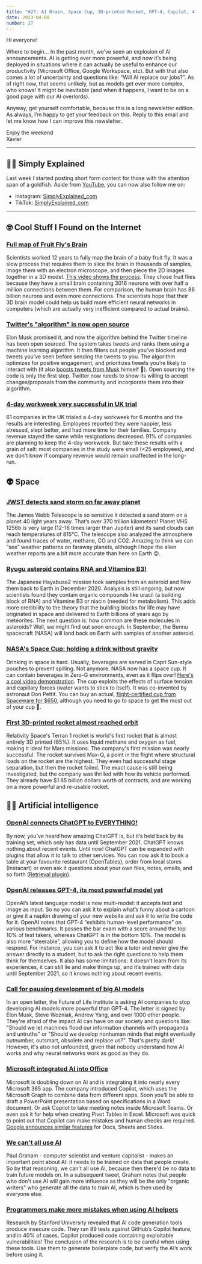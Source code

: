```yaml
---
title: "#27: AI Brain, Space Cup, 3D-printed Rocket, GPT-4, Copilot, 4-day Workweek, Twitter Algorithm, and more!"
date: 2023-04-08
number: 27
---
```


Hi everyone!

Where to begin... In the past month, we’ve seen an explosion of AI announcements. AI is getting ever more powerful, and now it’s being deployed in situations where it can actually be useful to enhance our productivity (Microsoft Office, Google Workspace, etc). But with that also comes a lot of uncertainty and questions like: “Will AI replace our jobs?”. As of right now, that seems unlikely, but as models get ever more complex, who knows! It might be inevitable (and when it happens, I want to be on a good page with our AI overlords).

Anyway, get yourself comfortable, because this is a long newsletter edition. As always, I’m happy to get your feedback on this. Reply to this email and let me know how I can improve this newsletter.

Enjoy the weekend  
Xavier

---

## 👨‍🏫 Simply Explained
Last week I started posting short form content for those with the attention span of a goldfish. Aside from [YouTube](https://www.youtube.com/channel/UCnxrdFPXJMeHru_b4Q_vTPQ), you can now also follow me on:

- Instagram: [SimplyExplained_com](https://www.instagram.com/simplyexplained_com/)
- TikTok: [SimplyExplained_com](https://www.tiktok.com/@simplyexplained_com)

---

## 🤓 Cool Stuff I Found on the Internet
### [Full map of Fruit Fly's Brain](https://www.popularmechanics.com/science/animals/a43266443/fruit-fly-brain/)
Scientists worked 12 years to fully map the brain of a baby fruit fly. It was a slow process that requires them to slice the brain in thousands of samples, image them with an electron microscope, and then piece the 2D images together in a 3D model. [This video shows the process](https://www.youtube.com/watch?v=YbSiUfaJN48). They chose fruit flies because they have a small brain containing 3016 neurons with over half a million connections between them. For comparison, the human brain has 86 billion neurons and even more connections. The scientists hope that their 3D brain model could help us build more efficient neural networks in computers (which are actually very inefficient compared to actual brains).


### [Twitter's "algorithm" is now open source](https://www.theverge.com/2023/3/31/23664849/twitter-releases-algorithm-musk-open-source)
Elon Musk promised it, and now the algorithm behind the Twitter timeline has been open sourced. The system takes tweets and ranks them using a machine learning algorithm. It then filters out people you’ve blocked and tweets you’ve seen before sending the tweets to you. The algorithm optimizes for positive engagement, and prioritizes tweets you’re likely to interact with (it also [boosts tweets from Musk](https://twitter.com/wongmjane/status/1641878497907073029) himself 🤨). Open sourcing the code is only the first step. Twitter now needs to show its willing to accept changes/proposals from the community and incorporate them into their algorithm.


### [4-day workweek very successful in UK trial](https://www.washingtonpost.com/wellness/2023/02/21/four-day-work-week-results-uk/)
61 companies in the UK trialed a 4-day workweek for 6 months and the results are interesting. Employees reported they were happier, less stressed, slept better, and had more time for their families. Company revenue stayed the same while resignations decreased. 91% of companies are planning to keep the 4-day workweek. But take these results with a grain of salt: most companies in the study were small (<25 employees), and we don't know if company revenue would remain unaffected in the long-run.



## 👽 Space
### [JWST detects sand storm on far away planet](https://www.businessinsider.com/nasa-james-webb-space-telescope-detects-sand-storms-distant-planet-2023-3)
The James Webb Telescope is so sensitive it detected a sand storm on a planet 40 light years away. That’s over 370 trillion kilometers! Planet VHS 1256b is very large (12-18 times larger than Jupiter) and its sand clouds can reach temperatures of 815°C. The telescope also analyzed the atmosphere and found traces of water, methane, CO and CO2. Amazing to think we can “see” weather patterns on faraway planets, although I hope the alien weather reports are a bit more accurate than here on Earth 🙃.


### [Ryugu asteroid contains RNA and Vitamine B3!](https://edition.cnn.com/2023/03/21/world/ryugu-asteroid-organic-molecules-scn/index.html)
The Japanese Hayabusa2 mission took samples from an asteroid and flew them back to Earth in December 2020. Analysis is still ongoing, but now scientists found they contain organic compounds like uracil (a building block of RNA) and Vitamine B3 or niacin (needed for metabolism). This adds more credibility to the theory that the building blocks for life may have originated in space and delivered to Earth billions of years ago by meteorites. The next question is: how common are these molecules in asteroids? Well, we might find out soon enough. In September, the Bennu spacecraft (NASA) will land back on Earth with samples of another asteroid.


### [NASA's Space Cup: holding a drink without gravity](https://mashable.com/article/nasa-drinking-space-iss-research)
Drinking in space is hard. Usually, beverages are served in Capri Sun-style pouches to prevent spilling. Not anymore. NASA now has a space cup. It can contain beverages in Zero-G environments, even as it flips over! [Here's a cool video demonstration](https://twitter.com/historyinmemes/status/1639349822808367104). The cup exploits the effects of surface tension and capillary forces (water wants to stick to itself). It was co-invented by astronaut Don Pettit. You can buy an actual, [flight-certified cup from Spaceware for $650](https://spaceware.co/products/flight-space-cup), although you need to go to space to get the most out of your cup 🤪.


### [First 3D-printed rocket almost reached orbit](https://www.space.com/relativity-space-terran-1-test-launch-failure)
Relativity Space's Terran 1 rocket is world's first rocket that is almost entirely 3D printed (85%). It uses liquid methane and oxygen as fuel, making it ideal for Mars missions. The company's first mission was nearly successful. The rocket survived Max-Q, a point in the flight where structural loads on the rocket are the highest. They even had successful stage separation, but then the rocket failed. The exact cause is still being investigated, but the company was thrilled with how its vehicle performed. They already have $1.65 billion dollars worth of contracts, and are working on a more powerful and re-usable rocket.


## 🧠🤖 Artificial intelligence
### [OpenAI connects ChatGPT to EVERYTHING!](https://techcrunch.com/2023/03/23/openai-connects-chatgpt-to-the-internet/)
By now, you’ve heard how amazing ChatGPT is, but it’s held back by its training set, which only has data until September 2021. ChatGPT knows nothing about recent events. Until now! ChatGPT can be expanded with plugins that allow it to talk to other services. You can now ask it to book a table at your favourite restaurant (OpenTables), order from local stores (Instacart) or even ask it questions about your own files, notes, emails, and so forth ([Retrieval plugin](https://github.com/openai/chatgpt-retrieval-plugin)).


### [OpenAI releases GPT-4, its most powerful model yet](https://openai.com/research/gpt-4)
OpenAI’s latest language model is now multi-model: it accepts text and image as input. So no you can ask it to explain what’s funny about a cartoon or give it a napkin drawing of your new website and ask it to write the code for it. OpenAI notes that GPT-4 “exhibits human-level performance” on various benchmarks. It passes the bar exam with a score around the top 10% of test takers, whereas ChatGPT is in the bottom 10%. The model is also more “steerable”, allowing you to define how the model should respond. For instance, you can ask it to act like a tutor and never give the answer directly to a student, but to ask the right questions to help them think for themselves. It also has some limitations: it doesn’t learn from its experiences, it can still lie and make things up, and it’s trained with data until September 2021, so it knows nothing about recent events.


### [Call for pausing development of big AI models](https://futureoflife.org/open-letter/pause-giant-ai-experiments/)
In an open letter, the Future of Life Institute is asking AI companies to stop developing AI models more powerful than GPT-4. The letter is signed by Elon Musk, Steve Wozniak, Andrew Yang, and over 1000 other people. They're afraid of the impact AI can have on our society and questions like: "Should we let machines flood our information channels with propaganda and untruths" or "Should we develop nonhuman minds that might eventually outnumber, outsmart, obsolete and replace us?". That's pretty dark! However, it's also not unfounded, given that nobody understand how AI works and why neural networks work as good as they do.


### [Microsoft integrated AI into Office](https://www.theverge.com/2023/3/16/23642833/microsoft-365-ai-copilot-word-outlook-teams)
Microsoft is doubling down on AI and is integrating it into nearly every Microsoft 365 app. The company introduced Copilot, which uses the Microsoft Graph to combine data from different apps. Soon you’ll be able to draft a PowerPoint presentation based on specifications in a Word document. Or ask Copilot to take meeting notes inside Microsoft Teams. Or even ask it for help when creating Pivot Tables in Excel. Microsoft was quick to point out that Copilot can make mistakes and human checks are required. [Google announces similar features](https://workspace.google.com/blog/product-announcements/generative-ai) for Docs, Sheets and Slides.


### [We can't all use AI](https://twitter.com/paulg/status/1635672262903750662)
Paul Graham - computer scientist and venture capitalist - makes an important point about AI: it needs to be trained on data that people create. So by that reasoning, we can't all use AI, because then there'd be no data to train future models on. In a subsequent tweet, Graham notes that people who don't use AI will gain more influence as they will be the only "organic writers" who generate all the data to train AI, which is then used by everyone else. 


### [Programmers make more mistakes when using AI helpers](https://mezha.media/en/2022/12/26/programmers-who-write-code-with-ai-helpers-make-more-mistakes-a-new-study-says/)
Research by Stanford University revealed that AI code generation tools produce insecure code. They ran 89 tests against GitHub’s Copilot feature, and in 40% of cases, Copilot produced code containing exploitable vulnerabilities! The conclusion of the research is to be careful when using these tools. Use them to generate boilerplate code, but verify the AI’s work before using it.

